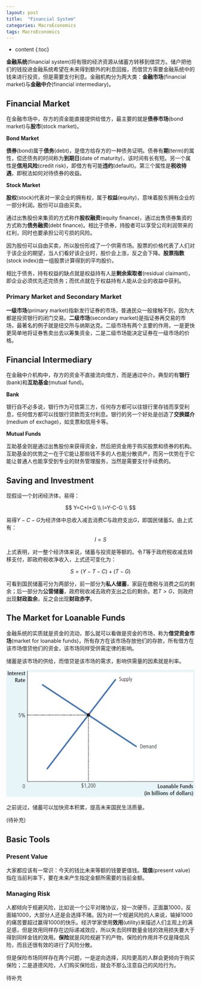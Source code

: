 ```yaml
---
layout: post
title:  "Financial System"
categories: MacroEconomics
tags: MacroEconomics 
---
```


* content
{:toc}

**金融系统**(financial system)将有限的经济资源从储蓄方转移到借贷方。储户把他们的钱投进金融系统希望在未来得到额外的利息回报，而借贷方需要金融系统中的钱来进行投资，但是需要支付利息。金融机构分为两大类：**金融市场**(financial market)与**金融中介**(financial intermediary)。

## Financial Market

在金融市场中，存方的资金能直接提供给借方，最主要的就是**债券市场**(bond market)与**股市**(stock market)。

**Bond Market**

**债券**(bond)属于**债务**(debt)，是借方给存方的一种债务证明。债券有**期**(term)的属性，偿还债务的时间称为**到期日**(date of maturity)，该时间有长有短。另一个属性是**信用风险**(credit risk)，即借方有可能**违约**(default)。第三个属性是**税收待遇**，即税法如何对待债券的收益。

**Stock Market**

**股权**(stock)代表对一家企业的拥有权，属于**权益**(equity)，意味着股东拥有企业的一部分利润。股份可以自由买卖。

通过出售股份来集资的方式称作**股权融资**(equity finance)，通过出售债券集资的方式称为**债务融资**(debt finance)。相比于债券，持股者可以享受公司利润带来的红利，同时也要承担公司亏损的风险。

因为股份可以自由买卖，所以股份形成了一个供需市场。股票的价格代表了人们对于该企业的期望，当人们看好该企业时，股价会上涨，反之会下降。**股票指数**(stock index)由一组股票计算得到的平均股价。

相比于债务，持有权益的缺点就是权益持有人是**剩余索取者**(residual claimant)，即企业必须优先还完债务；而优点就在于权益持有人能从企业的收益中获利。

### Primary Market and Secondary Market

**一级市场**(primary market)指新发行证券的市场，普通民众一般接触不到，因为大都是投资银行的闭门交易。**二级市场**(secondary market)是指证券再交易的市场，最著名的例子就是纽交所与纳斯达克。二级市场有两个主要的作用，一是更快更简单地将证券售卖出去以筹集资金，二是二级市场能决定证券在一级市场的价格。

## Financial Intermediary

在金融中介机构中，存方的资金不直接流向借方，而是通过中介。典型的有**银行**(bank)和**互助基金**(mutual fund)。

**Bank**

银行自不必多说，银行作为可信第三方，任何存方都可以往银行里存钱而享受利息，任何借方都可以找银行贷款而支付利息。银行的另一个好处是创造了**交换媒介**(medium of exchage)，如支票和信用卡等。

**Mutual Funds**

互助基金则是通过出售股份来获得资金，然后把资金用于购买股票和债券的机构。互助基金的优势之一在于它能让那些钱不多的人也能分散资产，而另一优势在于它能让普通人也能享受到专业的财务管理服务，当然是需要支付手续费的。

## Saving and Investment

现假设一个封闭经济体，易得：

$$
Y=C+I+G \\
I=Y-C-G \\
$$

易得$Y-C-G$为经济体中总收入减去消费$C$与政府支出$G$，即国民储蓄$S$。由上式有：

$$
I=S
$$

上式表明，对一整个经济体来说，储蓄与投资是等额的。令$T$等于政府税收减去转移支付，即政府税收净收入，上式还可变化为：

$$
S=(Y-T-C)+(T-G)
$$

可看到国民储蓄可分为两部分，前一部分为**私人储蓄**，家庭在缴税与消费之后的剩余；后一部分为**公营储蓄**，政府税收减去政府支出之后的剩余。若$T>G$，则政府出现**财政盈余**，反之会出现**财政赤字**。

## The Market for Loanable Funds

金融系统的实质就是资金的流动，那么就可以看做是资金的市场，称为**借贷资金市场**(market for loanable funds)，所有存方在该市场存放他们的存款，所有借方在该市场借贷他们的资金，该市场同样受供需定律的影响。

储蓄是该市场的供给，而借贷是该市场的需求，影响供需量的因素就是利率。

![](/img/2019-11-20_20-50-32.jpg)

之前说过，储蓄可以加快资本积累，提高未来国民生活质量。

(待补充)

## Basic Tools

### Present Value

大家都应该有一常识：今天的钱比未来等额的钱要更值钱。**现值**(present value)指在当前利率下，要在未来产生指定金额所需要的当前金额。

### Managing Risk

人都倾向于规避风险，比如说一个公平对赌协议，投一次硬币，正面赢1000，反面输1000，大部分人还是会选择不赌。因为对一个规避风险的人来说，输掉1000的痛苦要超过赢得1000的快乐。经济学家使用**效用**(utility)来描述人们主观上的满足感，但是效用同样存在边际递减效应，所以失去同样数量金钱的效用损失要大于得到同样金钱的效用。**保险**就是风险规避下的产物，保险的作用并不仅是降低风险，而且还很有效的进行了风险分散。

但是保险市场同样存在两个问题，一是逆向选择，风险更高的人群会更倾向于购买保险；二是道德风险，人们购买保险后，就会不那么注意自己的风险行为。

待补充